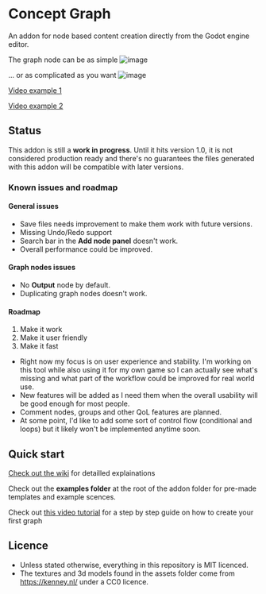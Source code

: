 # Concept Graph

An addon for node based content creation directly from the Godot engine editor.

The graph node can be as simple ![image](https://user-images.githubusercontent.com/52043844/75927366-850e3080-5e6c-11ea-8596-ea8e1450c9e2.png)

... or as complicated as you want ![image](https://user-images.githubusercontent.com/52043844/75927502-c69edb80-5e6c-11ea-9f40-21c1f9684786.png)

[Video example 1](https://streamable.com/1gke2)

[Video example 2](https://streamable.com/sh3dhr)

## Status

This addon is still a **work in progress**. Until it hits version 1.0, it is not
considered production ready and there's no guarantees the files generated with
this addon will be compatible with later versions.


### Known issues and roadmap

#### General issues
+ Save files needs improvement to make them work with future versions.
+ Missing Undo/Redo support
+ Search bar in the **Add node panel** doesn't work.
+ Overall performance could be improved.

#### Graph nodes issues
+ No **Output** node by default.
+ Duplicating graph nodes doesn't work.

#### Roadmap

1. Make it work
2. Make it user friendly
3. Make it fast

+ Right now my focus is on user experience and stability. I'm working on this tool
while also using it for my own game so I can actually see what's missing and
what part of the workflow could be improved for real world use.
+ New features will be added as I need them when the overall usability will be
good enough for most people.
+ Comment nodes, groups and other QoL features are planned.
+ At some point, I'd like to add some sort of control flow (conditional and loops)
but it likely won't be implemented anytime soon.

## Quick start

[Check out the wiki](https://github.com/HungryProton/concept_graph/wiki) for detailled explainations

Check out the **examples folder** at the root of the addon folder for pre-made
templates and example scences.

Check out [this video tutorial](https://www.youtube.com/watch?v=hLFgfyKbPoU) for a step by step guide on how to create your first graph

## Licence

+ Unless stated otherwise, everything in this repository is MIT licenced.
+ The textures and 3d models found in the assets folder come from https://kenney.nl/ under a CC0 licence.

